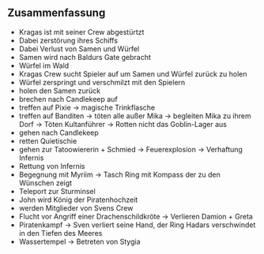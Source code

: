 ## Zusammenfassung
* Kragas ist mit seiner Crew abgestürtzt
* Dabei zerstörung ihres Schiffs
* Dabei Verlust von Samen und Würfel
* Samen wird nach Baldurs Gate gebracht
* Würfel im Wald
* Kragas Crew sucht Spieler auf um Samen und Würfel zurück zu holen
* Würfel zerspringt und verschmilzt mit den Spielern
* holen den Samen zurück
* brechen nach Candlekeep auf
* treffen auf Pixie -> magische Trinkflasche
* treffen auf Banditen -> töten alle außer Mika -> begleiten Mika zu ihrem Dorf -> Töten Kultanführer -> Rotten nicht das Goblin-Lager aus
* gehen nach Candlekeep
* retten Quietischie
* gehen zur Tatoowiererin + Schmied -> Feuerexplosion -> Verhaftung Infernis
* Rettung von Infernis
* Begegnung mit Myriim -> Tasch Ring mit Kompass der zu den Wünschen zeigt
* Teleport zur Sturminsel
* John wird König der Piratenhochzeit
* werden Mitglieder von Svens Crew
* Flucht vor Angriff einer Drachenschildkröte -> Verlieren Damion + Greta
* Piratenkampf -> Sven verliert seine Hand, der Ring Hadars verschwindet in den Tiefen des Meeres
* Wassertempel -> Betreten von Stygia